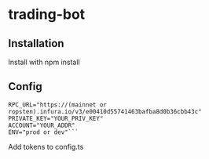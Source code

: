 # trading-bot

## Installation

Install with npm install

## Config

````
RPC_URL="https://(mainnet or ropsten).infura.io/v3/e00410d55741463bafba8d0b36cbb43c"
PRIVATE_KEY="YOUR_PRIV_KEY"
ACCOUNT="YOUR_ADDR"
ENV="prod or dev"```
````

Add tokens to config.ts
